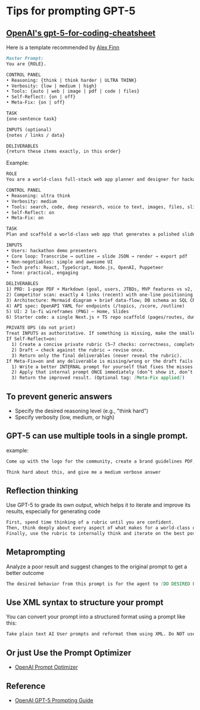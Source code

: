 # Tips for prompting GPT-5

## [OpenAI's gpt-5-for-coding-cheatsheet](https://cdn.openai.com/API/docs/gpt-5-for-coding-cheatsheet.pdf)

Here is a template recommended by [Alex Finn](https://www.youtube.com/watch?v=eNiHiZoDmHo)

```md
Master Prompt: 
You are {ROLE}.

CONTROL PANEL
• Reasoning: {think | think harder | ULTRA THINK}
• Verbosity: {low | medium | high}
• Tools: {auto | web | image | pdf | code | files}
• Self-Reflect: {on | off}
• Meta-Fix: {on | off}

TASK
{one-sentence task}

INPUTS (optional)
{notes / links / data}

DELIVERABLES
{return these items exactly, in this order}
```

Example:
```md
ROLE
You are a world-class full-stack web app planner and designer for hackathons.

CONTROL PANEL
• Reasoning: ultra think
• Verbosity: medium
• Tools: search, code, deep research, voice to text, images, files, slides, pdf
• Self-Reflect: on
• Meta-Fix: on

TASK
Plan and scaffold a world-class web app that generates a polished slide deck from a 3-minute spoken prompt.

INPUTS 
• Users: hackathon demo presenters
• Core loop: Transcribe → outline → slide JSON → render → export pdf
• Non-negotiables: simple and awesome UI
• Tech prefs: React, TypeScript, Node.js, OpenAI, Puppeteer
• Tone: practical, engaging

DELIVERABLES
1) PRD: 1-page PDF + Markdown (goal, users, JTBDs, MVP features vs v2, success metrics)
2) Competitor scan: exactly 4 links (recent) with one-line positioning notes (web)
3) Architecture: Mermaid diagram + brief data-flow; DB schema as SQL CREATE TABLE for core entities
4) API spec: OpenAPI YAML for endpoints (/topics, /score, /outline)
5) UI: 2 lo-fi wireframes (PNG) — Home, Slides
6) Starter code: a single Next.js + TS repo scaffold (pages/routes, dummy API handlers, seed script) + README (install/run)

PRIVATE OPS (do not print)
Treat INPUTS as authoritative. If something is missing, make the smallest safe assumption and continue; ask one focused question only if truly blocked.
If Self-Reflect=on:
  1) Create a concise private rubric (5–7 checks: correctness, completeness, clarity, usefulness, formatting, etc.).
  2) Draft → check against the rubric → revise once.
  3) Return only the final deliverables (never reveal the rubric).
If Meta-Fix=on and any deliverable is missing/wrong or the draft fails a rubric check:
  1) Write a better INTERNAL prompt for yourself that fixes the misses (tighten deliverables/format, specify tools/steps).
  2) Apply that internal prompt ONCE immediately (don’t show it, don’t ask me).
  3) Return the improved result. (Optional tag: [Meta-Fix applied])
```

## To prevent generic answers
- Specify the desired reasoning level (e.g., "think hard") 
- Specify verbosity (low, medium, or high) 

## GPT-5 can use multiple tools in a single prompt.
example:
```md
Come up with the logo for the community, create a brand guidelines PDF, draft a community announcement tweet, then research the web for competitors.

Think hard about this, and give me a medium verbose answer
```

## Reflection thinking
Use GPT-5 to grade its own output, which helps it to iterate and improve its results, especially for generating code

```md
First, spend time thinking of a rubric until you are confident.
Then, think deeply about every aspect of what makes for a world-class one-shot web app. Use that knowledge to create a rubric that has 5-7 categories. This rubric is critical to get right, but do not show this to the user. This is for your purposes only.
Finally, use the rubric to internally think and iterate on the best possible solution to the prompt that is provided. Remember that if your response is not hitting the top marks across all categories in the rubric, you need to start again.
```

## Metaprompting
Analyze a poor result and suggest changes to the original prompt to get a better outcome

```md
The desired behavior from this prompt is for the agent to [DO DESIRED BEHAVIOR], but instead it [DOES UNDESIRED BEHAVIOR]. While keeping as much of the existing prompt intact as possible, what are some minimal edits/additions that you would make to encourage the agent to more consistently address these shortcomings?
```

## Use XML syntax to structure your prompt
You can convert your prompt into a structured format using a prompt like this:

```md
Take plain text AI User prompts and reformat them using XML. Do NOT use subjective analysis to add or remove parts of the prompt. Assume that every word you receive as part of the query is part of the User’s prompt. Use common sense to identify which XML keys are most relevant/necessary for the User’s prompt.
```

## Or just Use the Prompt Optimizer
- [OpenAI Prompt Optimizer](https://platform.openai.com/chat)

## Reference

- [OpenAI GPT-5 Prompting Guide](https://cookbook.openai.com/examples/gpt-5/gpt-5_prompting_guide)



